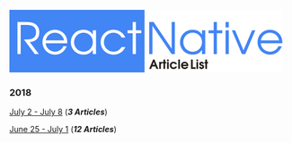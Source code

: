 ![](./resources/images/logo.png)

### 2018

[July 2 - July 8](./ArticleList/july2-july8.md)  (***3 Articles***)

[June 25 - July 1](./ArticleList/june25-july1.md)  (***12 Articles***)